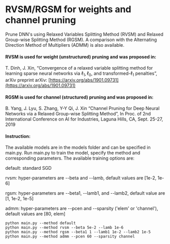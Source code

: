 
# RVSM/RGSM for weights and channel pruning
Prune DNN's using Relaxed Variables Splitting Method (RVSM) and Relaxed Group-wise Splitting Method (RGSM). A comparison with the Alternating Direction Method of Multipliers (ADMM) is also available.

#### RVSM is used for weight (unstructured) pruning and was proposed in:
T. Dinh, J. Xin, “Convergence of a relaxed variable splitting method for learning sparse neural networks via $\ell_1, \ell_0$, and transformed-$\ell_1$ penalties”, arXiv preprint arXiv: [https://arxiv.org/abs/1901.09731](https://arxiv.org/abs/1901.09731) 

#### RGSM is used for channel (structured) pruning and was proposed in:
B. Yang, J. Lyu, S. Zhang, Y-Y Qi, J. Xin “Channel Pruning for Deep Neural Networks via a Relaxed Group-wise Splitting Method”, In Proc. of 2nd International Conference on AI for Industries, Laguna Hills, CA, Sept. 25-27, 2019

#### Instruction:
The available models are in the models folder and can be specified in main.py. Run main.py to train the model, specify the method and corresponding parameters. The available training options are: 

default: standard SGD

rvsm: hyper-parameters are --beta and --lamb, default values are [1e-2, 1e-6]

rgsm: hyper-parameters are --beta1, --lamb1, and --lamb2, default value are [1, 1e-2, 1e-5]

admm: hyper-parameters are --pcen and --sparsity ('elem' or 'channel'), default values are [80, elem]


```
python main.py --method default
python main.py --method rvsm --beta 5e-2 --lamb 1e-6
python main.py --method rgsm --beta1 1 --lamb1 1e-2 --lamb2 1e-5
python main.py --method admm --pcen 60 --sparsity channel
```

